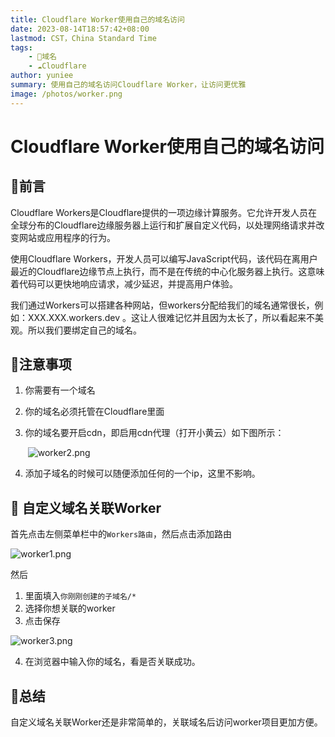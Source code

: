 ```yaml
---
title: Cloudflare Worker使用自己的域名访问
date: 2023-08-14T18:57:42+08:00
lastmod: CST，China Standard Time
tags: 
    - 🔗域名
    - ☁Cloudflare
author: yuniee
summary: 使用自己的域名访问Cloudflare Worker，让访问更优雅
image: /photos/worker.png
---
```


# Cloudflare Worker使用自己的域名访问





## 🐽前言

Cloudflare Workers是Cloudflare提供的一项边缘计算服务。它允许开发人员在全球分布的Cloudflare边缘服务器上运行和扩展自定义代码，以处理网络请求并改变网站或应用程序的行为。

使用Cloudflare Workers，开发人员可以编写JavaScript代码，该代码在离用户最近的Cloudflare边缘节点上执行，而不是在传统的中心化服务器上执行。这意味着代码可以更快地响应请求，减少延迟，并提高用户体验。

我们通过Workers可以搭建各种网站，但workers分配给我们的域名通常很长，例如：XXX.XXX.workers.dev 。这让人很难记忆并且因为太长了，所以看起来不美观。所以我们要绑定自己的域名。



## 🐉注意事项

1. 你需要有一个域名

2. 你的域名必须托管在Cloudflare里面

3. 你的域名要开启cdn，即启用cdn代理（打开小黄云）如下图所示：

   ​    ![worker2.png](https://s2.loli.net/2023/08/19/nSKaUiz7r3HlDFW.png)

4. 添加子域名的时候可以随便添加任何的一个ip，这里不影响。

## 🐅 自定义域名关联Worker



首先点击左侧菜单栏中的`Workers路由`，然后点击添加路由



![worker1.png](https://s2.loli.net/2023/08/19/7EQSlvTDFbByc56.png)

然后 

1. 里面填入``你刚刚创建的子域名/*``
2. 选择你想关联的worker
3. 点击保存

![worker3.png](https://s2.loli.net/2023/08/19/S6lMLgYv5NbamRx.png)

4. 在浏览器中输入你的域名，看是否关联成功。



## 🐂总结

自定义域名关联Worker还是非常简单的，关联域名后访问worker项目更加方便。
